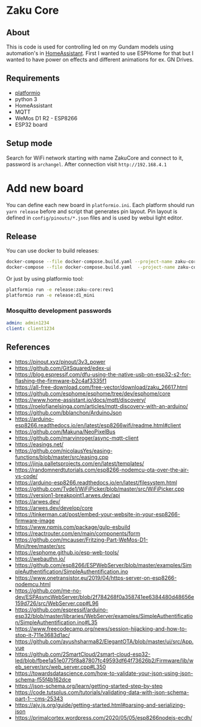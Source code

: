 # Zaku Core

## About

This is code is used for controlling led on my Gundam models using automation's in [HomeAssistant](https://www.home-assistant.io/). First I wanted to use ESPHome for that but I wanted to have power on effects and different animations for ex. GN Drives.

## Requirements

* [platformio](https://platformio.org/)
* python 3
* HomeAssistant
* MQTT
* WeMos D1 R2 - ESP8266
* ESP32 board

## Setup mode

Search for WiFi network starting with name ZakuCore and connect to it, password is `archangel`. After connection visit `http://192.168.4.1`

# Add new board
You can define each new board in `platformio.ini`. Each platform should run `yarn release` before and script that generates pin layout. Pin layout is defined in `config/pinouts/*.json` files and is used by
webui light editor.

## Release

You can use docker to build releases:

```bash
docker-compose --file docker-compose.build.yaml --project-name zaku-core-release build
docker-compose --file docker-compose.build.yaml  --project-name zaku-core-release up
```

Or just by using platformio tool:

```bash
platformio run -e release:zaku-core:rev1
platformio run -e release:d1_mini
```

### Mosquitto development passwords

```yaml
admin: admin1234
client: client1234
```

## References

* https://pinout.xyz/pinout/3v3_power
* https://github.com/GitSquared/edex-ui
* https://blog.espressif.com/dfu-using-the-native-usb-on-esp32-s2-for-flashing-the-firmware-b2c4af3335f1
* https://all-free-download.com/free-vector/download/zaku_26617.html
* https://github.com/esphome/esphome/tree/dev/esphome/core
* https://www.home-assistant.io/docs/mqtt/discovery/
* https://roelofjanelsinga.com/articles/mqtt-discovery-with-an-arduino/
* https://github.com/bblanchon/ArduinoJson
* https://arduino-esp8266.readthedocs.io/en/latest/esp8266wifi/readme.html#client
* https://github.com/Makuna/NeoPixelBus
* https://github.com/marvinroger/async-mqtt-client
* https://easings.net/
* https://github.com/nicolausYes/easing-functions/blob/master/src/easing.cpp
* https://jinja.palletsprojects.com/en/latest/templates/
* https://randomnerdtutorials.com/esp8266-nodemcu-ota-over-the-air-vs-code/
* https://arduino-esp8266.readthedocs.io/en/latest/filesystem.html
* https://github.com/Tvde1/WiFiPicker/blob/master/src/WiFiPicker.cpp
* https://version1-breakpoint1.arwes.dev/api
* https://arwes.dev/
* https://arwes.dev/develop/core
* https://tinkerman.cat/post/embed-your-website-in-your-esp8266-firmware-image
* https://www.npmjs.com/package/gulp-esbuild
* https://reactrouter.com/en/main/components/form
* https://github.com/mcauser/Fritzing-Part-WeMos-D1-Mini/tree/master/src
* https://esphome.github.io/esp-web-tools/
* https://webauthn.io/
* https://github.com/esp8266/ESPWebServer/blob/master/examples/SimpleAuthentification/SimpleAuthentification.ino
* https://www.onetransistor.eu/2019/04/https-server-on-esp8266-nodemcu.html
* https://github.com/me-no-dev/ESPAsyncWebServer/blob/2f784268f0a358741ee6384480d48656e159d726/src/WebServer.cpp#L96
* https://github.com/espressif/arduino-esp32/blob/master/libraries/WebServer/examples/SimpleAuthentification/SimpleAuthentification.ino#L35
* https://www.freecodecamp.org/news/session-hijacking-and-how-to-stop-it-711e3683d1ac/
* https://github.com/ayushsharma82/ElegantOTA/blob/master/ui/src/App.vue
* https://github.com/2SmartCloud/2smart-cloud-esp32-led/blob/fbee1a51e0775f8a87807fc49593df64f73626b2/Firmware/lib/web_server/src/web_server.cpp#L350
* https://towardsdatascience.com/how-to-validate-your-json-using-json-schema-f55f4b162dce
* https://json-schema.org/learn/getting-started-step-by-step
* https://code.tutsplus.com/tutorials/validating-data-with-json-schema-part-1--cms-25343
* https://ajv.js.org/guide/getting-started.html#parsing-and-serializing-json
* https://primalcortex.wordpress.com/2020/05/05/esp8266nodejs-ecdh/
